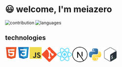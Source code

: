 # 😃 welcome, I'm meiazero

![contribution](https://github-readme-stats.vercel.app/api?username=meiazero&show_icons=true&theme=dark&include_all_commits=true&count_private=true)
![languages](https://github-readme-stats.vercel.app/api/top-langs/?username=meiazero&layout=compact&langs_count=5&theme=dark)

## technologies
<div style="display: flex;">
 <img align="center" alt="HTML" height="40" src="https://raw.githubusercontent.com/devicons/devicon/master/icons/html5/html5-original.svg">
 <img align="center" alt="CSS" height="40" src="https://raw.githubusercontent.com/devicons/devicon/master/icons/css3/css3-original.svg">
 <img align="center" alt="react" height="40" src="https://raw.githubusercontent.com/devicons/devicon/master/icons/javascript/javascript-original.svg">
  <br><br>
 <img align="center" alt="git" height="50" src="https://raw.githubusercontent.com/devicons/devicon/master/icons/git/git-original.svg">
 <img align="center" alt="react js" height="50" src="https://raw.githubusercontent.com/devicons/devicon/master/icons/react/react-original.svg">
 <img align="center" alt="next js" height="50" src="https://raw.githubusercontent.com/devicons/devicon/master/icons/nextjs/nextjs-line.svg">
 <img align="center" alt="python" height="50" src="https://raw.githubusercontent.com/devicons/devicon/master/icons/python/python-original.svg">
 <img align="center" alt="react" height="50" src="https://raw.githubusercontent.com/devicons/devicon/master/icons/bash/bash-original.svg">
</div>

